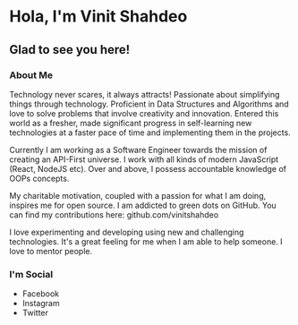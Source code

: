 # Hola, I'm Vinit Shahdeo

## Glad to see you here!

### About Me

Technology never scares, it always attracts! Passionate about simplifying things through technology. Proficient in Data Structures and Algorithms and love to solve problems that involve creativity and innovation. Entered this world as a fresher, made significant progress in self-learning new technologies at a faster pace of time and implementing them in the projects.

Currently I am working as a Software Engineer towards the mission of creating an API-First universe. I work with all kinds of modern JavaScript (React, NodeJS etc). Over and above, I possess accountable knowledge of OOPs concepts.

My charitable motivation, coupled with a passion for what I am doing, inspires me for open source. I am addicted to green dots on GitHub. You can find my contributions here: github.com/vinitshahdeo

I love experimenting and developing using new and challenging technologies. It's a great feeling for me when I am able to help someone. I love to mentor people.

### I'm Social

- Facebook
- Instagram
- Twitter

